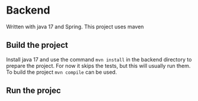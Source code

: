 # Backend

Written with java 17 and Spring. This project uses maven

## Build the project
Install java 17 and use the command `mvn install` in the backend directory to prepare the project. For now it skips the tests, but this will usually run them. To build the project `mvn compile` can be used.

## Run the projec
